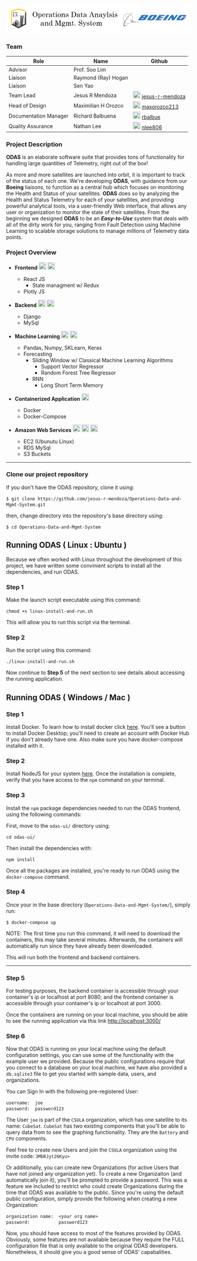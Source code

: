 ![title](resources/imgs/header.png)

### Team

Role | Name | Github |
--- | --- | --- |
Advisor | Prof. Soo Lim | |
Liaison | Raymond (Ray) Hogan | |
Liaison | Sen Yao | |
Team Lead | Jesus R Mendoza | <div class="github"> <img width="20px" height="20px" src="https://avatars2.githubusercontent.com/u/34051207?v=4" /> [jesus-r-mendoza](https://github.com/jesus-r-mendoza) </div>
Head of Design | Maximilian H Orozco | <div class="github"> <img width="20px" height="20px" src="https://avatars1.githubusercontent.com/u/25442889?v=4" /> [maxorozco213](https://github.com/maxorozco213) </div>
Documentation Manager | Richard Balbuena | <div class="github"> <img width="20px" height="20px" src="https://avatars2.githubusercontent.com/u/55844465?v=4" /> [rbalbue](https://github.com/rbalbue) </div>
Quality Assurance | Nathan Lee | <div class="github"> <img width="20px" height="20px" src="https://avatars3.githubusercontent.com/u/34043773?v=4" /> [nlee806](https://github.com/nlee806) </div>


### Project Description

**ODAS** is an elaborate software suite that provides tons of functionality for handling large quantities of Telemetry, right out of the box!

As more and more satellites are launched into orbit, it is important to track of the status of each one. We're developing **ODAS**, with guidance from our **Boeing** liaisons, to function as a central hub which focuses on monitoring the Health and Status of your satellites. **ODAS** does so by analyzing the Health and Status Telemetry for each of your satellites, and providing powerful analytical tools, via a user-friendly Web interface, that allows any user or organization to monitor the state of their satellites. From the beginning we designed **ODAS** to be an ***Easy-to-Use*** system that deals with all of the dirty work for you, ranging from Fault Detection using Machine Learning to scalable storage solutions to manage millions of Telemetry data points.

### Project Overview

- **Frontend** [<img width="20px" height="20px" src="https://avatars1.githubusercontent.com/u/25442889?v=4" />](#Team) [<img width="20px" height="20px" src="https://avatars3.githubusercontent.com/u/34043773?v=4" />](#Team)
    - React JS
        - State managment w/ Redux
    - Plotly JS

- **Backend** [<img width="20px" height="20px" src="https://avatars2.githubusercontent.com/u/34051207?v=4" />](#Team) [<img width="20px" height="20px" src="https://avatars2.githubusercontent.com/u/55844465?v=4" />](#Team)
    - Django
    - MySql

- **Machine Learning** [<img width="20px" height="20px" src="https://avatars2.githubusercontent.com/u/34051207?v=4" />](#Team) [<img width="20px" height="20px" src="https://avatars2.githubusercontent.com/u/55844465?v=4" />](#Team)
    - Pandas, Numpy, SKLearn, Keras
    - Forecasting
        - Sliding Window w/ Classical Machine Learning Algorithms
            - Support Vector Regressor
            - Random Forest Tree Regressor
        - RNN
            - Long Short Term Memory

- **Containerized Application** [<img width="20px" height="20px" src="https://avatars2.githubusercontent.com/u/34051207?v=4" />](#Team)
    - Docker
    - Docker-Compose

- **Amazon Web Services** [<img width="20px" height="20px" src="https://avatars2.githubusercontent.com/u/34051207?v=4" />](#Team) [<img width="20px" height="20px" src="https://avatars1.githubusercontent.com/u/25442889?v=4" />](#Team) [<img width="20px" height="20px" src="https://avatars2.githubusercontent.com/u/55844465?v=4" />](#Team)
    - EC2 (Ubunutu Linux)
    - RDS MySql
    - S3 Buckets

---

### Clone our project repository
If you don't have the ODAS repository, clone it using:
```
$ git clone https://github.com/jesus-r-mendoza/Operations-Data-and-Mgmt-System.git
```
then, change directory into the repository's base directory using:
```
$ cd Operations-Data-and-Mgmt-System
```

## Running ODAS ( Linux : Ubuntu )

Because we often worked with Linux throughout the development of this project, we have written some convinient scripts to install all the dependencies, and run ODAS.

### Step 1
Make the launch script executable using this command:
```
chmod +x linux-install-and-run.sh
```
This will allow you to run this script via the terminal.

### Step 2
Run the script using this command:
```
./linux-install-and-run.sh
```

Now continue to **Step 5** of the next section to see details about accessing the running application.


## Running ODAS ( Windows / Mac )

### Step 1
Install Docker. To learn how to install docker click [here](https://www.docker.com/products/docker-desktop). You'll see a button to install Docker Desktop; you'll need to create an account with Docker Hub if you don't already have one. Also make sure you have docker-compose installed with it.

### Step 2
Install NodeJS for your system [here](https://nodejs.org/en/). Once the installation is complete, verify that you have access to the `npm` command on your terminal.

### Step 3
Install the `npm` package dependencies needed to run the ODAS frontend, using the following commands:

First, move to the `odas-ui/` directory using:
```
cd odas-ui/
```
Then install the dependencies with:
```
npm install
```

Once all the packages are installed, you're ready to run ODAS using the `docker-compose` command.

### Step 4
Once your in the base directory (`Operations-Data-and-Mgmt-System/`), simply run:
```
$ docker-compose up
```
NOTE: The first time you run this command, it will need to download the containers, this may take several minutes. Afterwards, the containers will automatically run since they have already been downloaded.

This will run both the frontend and backend containers.

---

### Step 5

For testing purposes, the backend container is accessible through your container's ip or localhost at port 8080; and the frontend container is accessible through your container's ip or localhost at port 3000.

Once the containers are running on your local machine, you should be able to see the running application via this link [http://localhost:3000/](http://localhost:3000)

### Step 6

Now that ODAS is running on your local machine using the default configuration settings, you can use some of the functionality with the example user we provided. Because the public configurations require that you connect to a database on your local machine, we have also provided a `db.sqlite3` file to get you started with sample data, users, and organizations.

You can Sign In with the following pre-registered User:

```
username:  joe
password:  password123
```

The User `joe` is part of the `CSULA` organization, which has one satellite to its name: `CubeSat`. `CubeSat` has two existing components that you'll be able to query data from to see the graphing functionality. They are the `Battery` and `CPU` components.

Feel free to create new Users and join the `CSULA` organization using the invite code: `3MbRJyt26Kyu>`

Or additionally, you can create new Organizations (for active Users that have not joined any organization yet). To create a new Organizaiton (and automatically join it), you'll be prompted to provide a password. This was a feature we included to restrict who could create Organizations during the time that ODAS was available to the public. Since you're using the default public configuration, simply provide the following when creating a new Organization:
```
organization name:  <your org name>
password:           password123
```

Now, you should have access to most of the features provided by ODAS. Obviously, some features are not available because they require the FULL configuration file that is only available to the original ODAS developers. Nonetheless, it should give you a good sense of ODAS' capabalities.